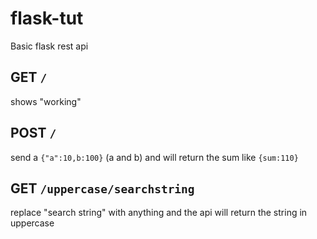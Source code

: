 # flask-tut

Basic flask rest api

## GET `/`

shows "working"

## POST `/`

send a `{"a":10,b:100}` (a and b)
and will return the sum like
`{sum:110}`

## GET `/uppercase/searchstring`

replace "search string" with anything and the api will return the string in uppercase
